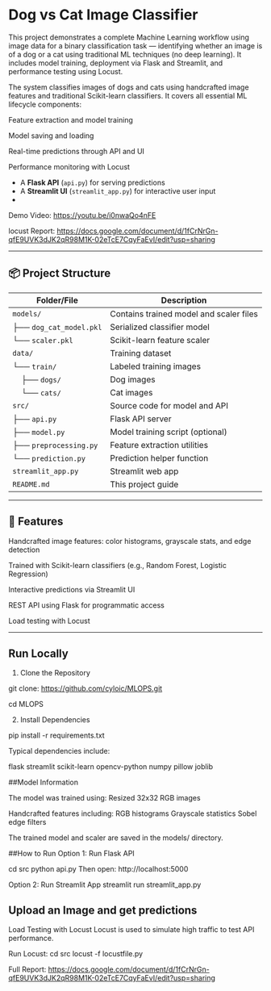 #  Dog vs Cat Image Classifier

This project demonstrates a complete Machine Learning workflow using image data for a binary classification task — identifying whether an image is of a dog or a cat using traditional ML techniques (no deep learning). It includes model training, deployment via Flask and Streamlit, and performance testing using Locust.

The system classifies images of dogs and cats using handcrafted image features and traditional Scikit-learn classifiers. It covers all essential ML lifecycle components:

Feature extraction and model training

Model saving and loading

Real-time predictions through API and UI

Performance monitoring with Locust



- A **Flask API** (`api.py`) for serving predictions
- A **Streamlit UI** (`streamlit_app.py`) for interactive user input
- 

Demo Video: https://youtu.be/i0nwaQo4nFE

locust Report: https://docs.google.com/document/d/1fCrNrGn-qfE9UVK3dJK2qR98M1K-02eTcE7CqyFaEvI/edit?usp=sharing

---

## 📦 Project Structure

| Folder/File             | Description                             |
| ----------------------- | --------------------------------------- |
| `models/`               | Contains trained model and scaler files |
| ├── `dog_cat_model.pkl` | Serialized classifier model             |
| └── `scaler.pkl`        | Scikit-learn feature scaler             |
| `data/`                 | Training dataset                        |
| └── `train/`            | Labeled training images                 |
|     ├── `dogs/`         | Dog images                              |
|     └── `cats/`         | Cat images                              |
| `src/`                  | Source code for model and API           |
| ├── `api.py`            | Flask API server                        |
| ├── `model.py`          | Model training script (optional)        |
| ├── `preprocessing.py`  | Feature extraction utilities            |
| └── `prediction.py`     | Prediction helper function              |
| `streamlit_app.py`      | Streamlit web app                       |
| `README.md`             | This project guide                      |




---

## 🚀 Features


Handcrafted image features: color histograms, grayscale stats, and edge detection

Trained with Scikit-learn classifiers (e.g., Random Forest, Logistic Regression)

Interactive predictions via Streamlit UI

REST API using Flask for programmatic access

Load testing with Locust

---



## Run Locally

1. Clone the Repository
   
git clone: https://github.com/cyloic/MLOPS.git

cd MLOPS

2. Install Dependencies
   
pip install -r requirements.txt

Typical dependencies include:

flask
streamlit
scikit-learn
opencv-python
numpy
pillow
joblib

##Model Information

The model was trained using:
Resized 32x32 RGB images

Handcrafted features including:
RGB histograms
Grayscale statistics
Sobel edge filters

The trained model and scaler are saved in the models/ directory.


##How to Run
Option 1: Run Flask API

cd src
python api.py
Then open: http://localhost:5000

Option 2: Run Streamlit App
streamlit run streamlit_app.py

## Upload an Image and get predictions

 Load Testing with Locust
Locust is used to simulate high traffic to test API performance.

Run Locust:
cd src
locust -f locustfile.py

Full Report: https://docs.google.com/document/d/1fCrNrGn-qfE9UVK3dJK2qR98M1K-02eTcE7CqyFaEvI/edit?usp=sharing


